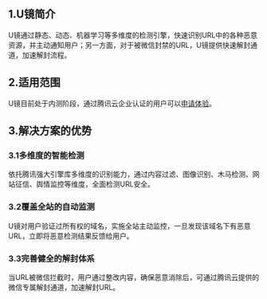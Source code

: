 ## 1.U镜简介
U镜通过静态、动态、机器学习等多维度的检测引擎，快速识别URL中的各种恶意资源，并主动通知用户；另一方面，对于被微信封禁的URL，U镜提供快速解封通道，加速解封流程。

## 2.适用范围
U镜目前处于内测阶段，通过腾讯云企业认证的用户可以[申请体验](http://console.qcloud.com/tianyu/overview)。

## 3.解决方案的优势
### 3.1多维度的智能检测
依托腾讯强大引擎库多维度的识别能力，通过内容过滤、图像识别、木马检测、网站征信、舆情监控等维度，全面检测URL安全。
### 3.2覆盖全站的自动监测
U镜对用户验证过所有权的域名，实施全站主动监控，一旦发现该域名下有恶意URL，立即将恶意检测结果反馈给用户。
### 3.3完善健全的解封体系
当URL被微信拦截时，用户通过整改内容，确保恶意消除后，可通过腾讯云提供的微信专属解封通道，加速解封URL。
